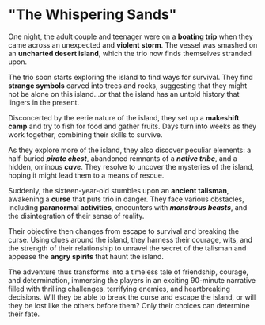 # **"The Whispering Sands"**

One night, the adult couple and teenager were on a **boating trip** when they came across an unexpected and **violent storm**. The vessel was smashed on an **uncharted desert island**, which the trio now finds themselves stranded upon.

The trio soon starts exploring the island to find ways for survival. They find **strange symbols** carved into trees and rocks, suggesting that they might not be alone on this island...or that the island has an untold history that lingers in the present.

Disconcerted by the eerie nature of the island, they set up a **makeshift camp** and try to fish for food and gather fruits. Days turn into weeks as they work together, combining their skills to survive. 

As they explore more of the island, they also discover peculiar elements: a half-buried ***pirate chest***, abandoned remnants of a ***native tribe***, and a hidden, ominous ***cave***. They resolve to uncover the mysteries of the island, hoping it might lead them to a means of rescue. 

Suddenly, the sixteen-year-old stumbles upon an **ancient talisman**, awakening a **curse** that puts trio in danger. They face various obstacles, including **paranormal activities**, encounters with ***monstrous beasts***, and the disintegration of their sense of reality. 

Their objective then changes from escape to survival and breaking the curse. Using clues around the island, they harness their courage, wits, and the strength of their relationship to unravel the secret of the talisman and appease the **angry spirits** that haunt the island.

The adventure thus transforms into a timeless tale of friendship, courage, and determination, immersing the players in an exciting 90-minute narrative filled with thrilling challenges, terrifying enemies, and heartbreaking decisions. Will they be able to break the curse and escape the island, or will they be lost like the others before them? Only their choices can determine their fate.